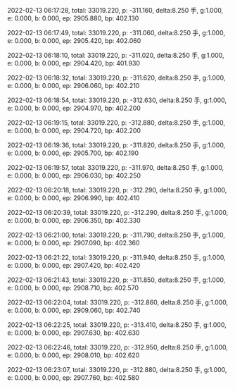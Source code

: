2022-02-13 06:17:28, total: 33019.220, p: -311.160, delta:8.250 手, g:1.000, e: 0.000, b: 0.000, ep: 2905.880, bp: 402.130

2022-02-13 06:17:49, total: 33019.220, p: -311.060, delta:8.250 手, g:1.000, e: 0.000, b: 0.000, ep: 2905.420, bp: 402.060

2022-02-13 06:18:10, total: 33019.220, p: -311.020, delta:8.250 手, g:1.000, e: 0.000, b: 0.000, ep: 2904.420, bp: 401.930

2022-02-13 06:18:32, total: 33019.220, p: -311.620, delta:8.250 手, g:1.000, e: 0.000, b: 0.000, ep: 2906.060, bp: 402.210

2022-02-13 06:18:54, total: 33019.220, p: -312.630, delta:8.250 手, g:1.000, e: 0.000, b: 0.000, ep: 2904.970, bp: 402.200

2022-02-13 06:19:15, total: 33019.220, p: -312.880, delta:8.250 手, g:1.000, e: 0.000, b: 0.000, ep: 2904.720, bp: 402.200

2022-02-13 06:19:36, total: 33019.220, p: -311.820, delta:8.250 手, g:1.000, e: 0.000, b: 0.000, ep: 2905.700, bp: 402.190

2022-02-13 06:19:57, total: 33019.220, p: -311.970, delta:8.250 手, g:1.000, e: 0.000, b: 0.000, ep: 2906.030, bp: 402.250

2022-02-13 06:20:18, total: 33019.220, p: -312.290, delta:8.250 手, g:1.000, e: 0.000, b: 0.000, ep: 2906.990, bp: 402.410

2022-02-13 06:20:39, total: 33019.220, p: -312.290, delta:8.250 手, g:1.000, e: 0.000, b: 0.000, ep: 2906.350, bp: 402.330

2022-02-13 06:21:00, total: 33019.220, p: -311.790, delta:8.250 手, g:1.000, e: 0.000, b: 0.000, ep: 2907.090, bp: 402.360

2022-02-13 06:21:22, total: 33019.220, p: -311.940, delta:8.250 手, g:1.000, e: 0.000, b: 0.000, ep: 2907.420, bp: 402.420

2022-02-13 06:21:43, total: 33019.220, p: -311.850, delta:8.250 手, g:1.000, e: 0.000, b: 0.000, ep: 2908.710, bp: 402.570

2022-02-13 06:22:04, total: 33019.220, p: -312.860, delta:8.250 手, g:1.000, e: 0.000, b: 0.000, ep: 2909.060, bp: 402.740

2022-02-13 06:22:25, total: 33019.220, p: -313.410, delta:8.250 手, g:1.000, e: 0.000, b: 0.000, ep: 2907.630, bp: 402.630

2022-02-13 06:22:46, total: 33019.220, p: -312.950, delta:8.250 手, g:1.000, e: 0.000, b: 0.000, ep: 2908.010, bp: 402.620

2022-02-13 06:23:07, total: 33019.220, p: -312.880, delta:8.250 手, g:1.000, e: 0.000, b: 0.000, ep: 2907.760, bp: 402.580